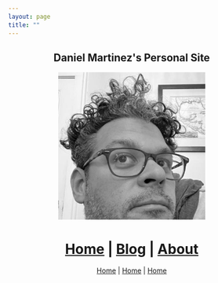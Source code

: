 ```yaml
---
layout: page
title: ""
---
```


<h2 align="center"> Daniel Martinez's Personal Site </h2>

<div style="text-align: center"><img src="assets/images/profile.jpg" width = "300"></div>

<center>
  
# [Home](/index.md) | [Blog](/blog.md) | [About](/about.md)

</center>

<center>

  <a href="https://dmartinezphd.github.io/">Home</a> | <a href="https://dmartinezphd.github.io/">Home</a> | <a href="https://dmartinezphd.github.io/">Home</a>

</center>
